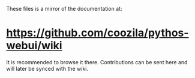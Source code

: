 These files is a mirror of the documentation at:

# https://github.com/coozila/pythos-webui/wiki

It is recommended to browse it there. Contributions can be sent here and will later be synced with the wiki.
